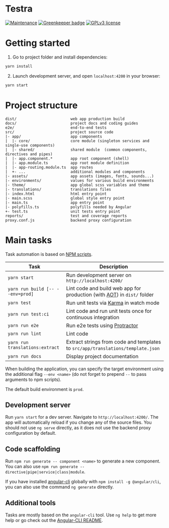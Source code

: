 # Testra

[![Maintenance](https://img.shields.io/badge/Maintained%3F-yes-green.svg)](https://github.com/testra-tech/testra-api/graphs/commit-activity)
[![Greenkeeper badge](https://badges.greenkeeper.io/testra-tech/testra.svg)](https://greenkeeper.io/)
[![GPLv3 license](https://img.shields.io/badge/License-GPLv3-blue.svg)](http://perso.crans.org/besson/LICENSE.html)

# Getting started

1. Go to project folder and install dependencies:
 ```sh
 yarn install
 ```

2. Launch development server, and open `localhost:4200` in your browser:
 ```sh
 yarn start
 ```

# Project structure

```
dist/                        web app production build
docs/                        project docs and coding guides
e2e/                         end-to-end tests
src/                         project source code
|- app/                      app components
|  |- core/                  core module (singleton services and single-use components)
|  |- shared/                shared module  (common components, directives and pipes)
|  |- app.component.*        app root component (shell)
|  |- app.module.ts          app root module definition
|  |- app-routing.module.ts  app routes
|  +- ...                    additional modules and components
|- assets/                   app assets (images, fonts, sounds...)
|- environments/             values for various build environments
|- theme/                    app global scss variables and theme
|- translations/             translations files
|- index.html                html entry point
|- main.scss                 global style entry point
|- main.ts                   app entry point
|- polyfills.ts              polyfills needed by Angular
+- test.ts                   unit tests entry point
reports/                     test and coverage reports
proxy.conf.js                backend proxy configuration
```

# Main tasks

Task automation is based on [NPM scripts](https://docs.npmjs.com/misc/scripts).

Task                            | Description
--------------------------------|--------------------------------------------------------------------------------------
`yarn start`                     | Run development server on `http://localhost:4200/`
`yarn run build [-- --env=prod]` | Lint code and build web app for production (with [AOT](https://angular.io/guide/aot-compiler)) in `dist/` folder
`yarn test`                      | Run unit tests via [Karma](https://karma-runner.github.io) in watch mode
`yarn run test:ci`               | Lint code and run unit tests once for continuous integration
`yarn run e2e`                   | Run e2e tests using [Protractor](http://www.protractortest.org)
`yarn run lint`                  | Lint code
`yarn run translations:extract`  | Extract strings from code and templates to `src/app/translations/template.json`
`yarn run docs`                  | Display project documentation

When building the application, you can specify the target environment using the additional flag `--env <name>` (do not
forget to prepend `--` to pass arguments to npm scripts).

The default build environment is `prod`.

## Development server

Run `yarn start` for a dev server. Navigate to `http://localhost:4200/`. The app will automatically reload if you change
any of the source files.
You should not use `ng serve` directly, as it does not use the backend proxy configuration by default.

## Code scaffolding

Run `npm run generate -- component <name>` to generate a new component. You can also use
`npm run generate -- directive|pipe|service|class|module`.

If you have installed [angular-cli](https://github.com/angular/angular-cli) globally with `npm install -g @angular/cli`,
you can also use the command `ng generate` directly.

## Additional tools

Tasks are mostly based on the `angular-cli` tool. Use `ng help` to get more help or go check out the
[Angular-CLI README](https://github.com/angular/angular-cli).
